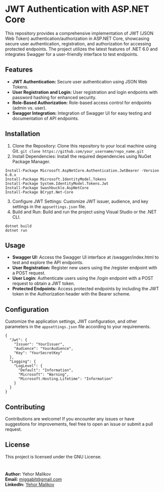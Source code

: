 # JWT Authentication with ASP.NET Core
This repository provides a comprehensive implementation of JWT (JSON Web Token) authentication/authorization in ASP.NET Core, showcasing secure user authentication, registration, and authorization for accessing protected endpoints. The project utilizes the latest features of .NET 6.0 and integrates Swagger for a user-friendly interface to test endpoints.

## Features
- **JWT Authentication:** Secure user authentication using JSON Web Tokens.
- **User Registration and Login:** User registration and login endpoints with password hashing for enhanced security.
- **Role-Based Authorization:** Role-based access control for endpoints (admin vs. user).
- **Swagger Integration:** Integration of Swagger UI for easy testing and documentation of API endpoints.

## Installation
1. Clone the Repository: Clone this repository to your local machine using Git.
`git clone https://github.com/your_username/repo_name.git`
2. Install Dependencies: Install the required dependencies using NuGet Package Manager.
```
Install-Package Microsoft.AspNetCore.Authentication.JwtBearer -Version 6.0.x
Install-Package Microsoft.IdentityModel.Tokens
Install-Package System.IdentityModel.Tokens.Jwt
Install-Package Swashbuckle.AspNetCore
Install-Package BCrypt.Net-Core
```
3. Configure JWT Settings: Customize JWT issuer, audience, and key settings in the `appsettings.json` file.
4. Build and Run: Build and run the project using Visual Studio or the .NET CLI.
```
dotnet build
dotnet run
```

## Usage
- **Swagger UI:** Access the Swagger UI interface at /swagger/index.html to test and explore the API endpoints.
- **User Registration:** Register new users using the /register endpoint with a POST request.
- **User Login:** Authenticate users using the /login endpoint with a POST request to obtain a JWT token.
- **Protected Endpoints:** Access protected endpoints by including the JWT token in the Authorization header with the Bearer scheme.

## Configuration
Customize the application settings, JWT configuration, and other parameters in the `appsettings.json` file according to your requirements.
```
{
  "Jwt": {
    "Issuer": "YourIssuer",
    "Audience": "YourAudience",
    "Key": "YourSecretKey"
  },
  "Logging": {
    "LogLevel": {
      "Default": "Information",
      "Microsoft": "Warning",
      "Microsoft.Hosting.Lifetime": "Information"
    }
  }
}
```

## Contributing
Contributions are welcome! If you encounter any issues or have suggestions for improvements, feel free to open an issue or submit a pull request.

## License
This project is licensed under the GNU License.
#
**Author:** Yehor Malikov \
**Email:** miggabit@gmail.com \
**LinkedIn:** [Yehor Malikov](https://www.linkedin.com/in/yehormalikov/)
#
